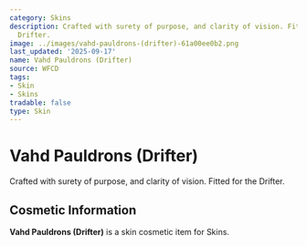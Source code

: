 ```yaml
---
category: Skins
description: Crafted with surety of purpose, and clarity of vision. Fitted for the
  Drifter.
image: ../images/vahd-pauldrons-(drifter)-61a00ee0b2.png
last_updated: '2025-09-17'
name: Vahd Pauldrons (Drifter)
source: WFCD
tags:
- Skin
- Skins
tradable: false
type: Skin
---
```


# Vahd Pauldrons (Drifter)

Crafted with surety of purpose, and clarity of vision. Fitted for the Drifter.

## Cosmetic Information

**Vahd Pauldrons (Drifter)** is a skin cosmetic item for Skins.

